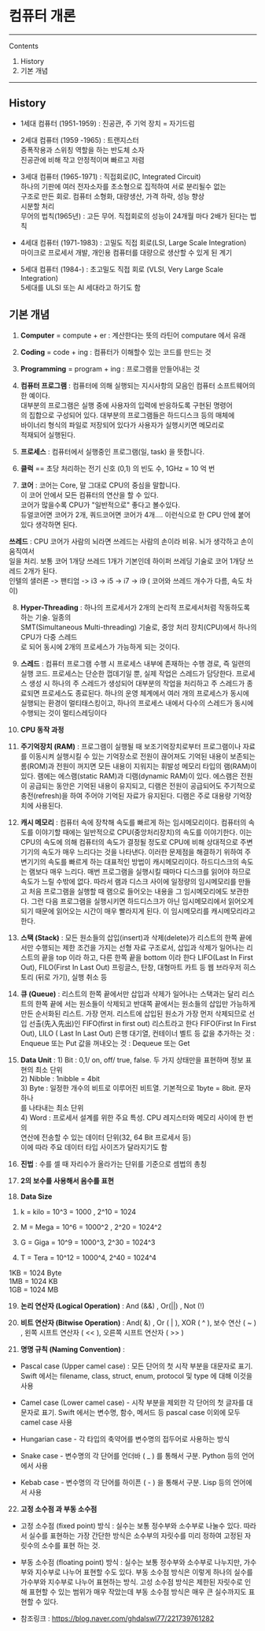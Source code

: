 # 컴퓨터 개론   

---

Contents    
1. History   
2. 기본 개념   

---   

## History   

- 1세대 컴퓨터 (1951-1959) : 진공관, 주 기억 장치 = 자기드럼     

- 2세대 컴퓨터 (1959 -1965) : 트랜지스터      
			   증폭작용과 스위칭 역할을 하는 반도체 소자   
			   진공관에 비해 작고 안정적이며 빠르고 저렴    

- 3세대 컴퓨터 (1965-1971) : 직접회로(IC, Integrated Circuit)    
			  하나의 기판에 여러 전자소자를 초소형으로 집적하여 서로 분리될수 없는    
			  구조로 만든 회로. 컴퓨터 소형화, 대량생산, 가격 하락,  성능 향상    
			  시분할 처리    
 			  무어의 법칙(1965년) : 고든 무어. 직접회로의 성능이 24개월 마다 2배가 된다는 법칙     

- 4세대 컴퓨터 (1971-1983) : 고밀도 직접 회로(LSI, Large Scale Integration)    
			  마이크로 프로세서 개발, 개인용 컴퓨터를 대량으로 생산할 수 있게 된 계기    

- 5세대 컴퓨터 (1984-) : 초고밀도 직접 회로 (VLSI, Very Large Scale Integration)     
	    	      5세대를 ULSI 또는 AI 세대라고 하기도 함    


## 기본 개념   

1. **Computer**  = compute + er : 계산한다는 뜻의 라틴어 computare 에서 유래    

2. **Coding** = code + ing : 	컴퓨터가 이해할수 있는 코드를 만드는 것     

3. **Programming**  = program + ing : 프로그램을 만들어내는 것     

4. **컴퓨터 프로그램** : 컴퓨터에 의해 실행되는 지시사항의 모음인 컴퓨터 소프트웨어의 한 예이다.    
	  	     대부분의 프로그램은 실행 중에 사용자의 입력에 반응하도록 구현된 명령어    
		     의 집합으로 구성되어 있다. 대부분의 프로그램들은 하드디스크 등의 매체에     
		     바이너리 형식의 파일로 저장되어 있다가 사용자가 실행시키면 메모리로      
		     적재되어 실행된다.      

5. **프로세스**  : 컴퓨터에서 실행중인 프로그램(일, task) 을 뜻합니다.     

6. **클럭** == 초당 처리하는 전기 신호 (0,1) 의 빈도 수, 1GHz = 10 억 번    

7. **코어** : 코어는 Core, 말 그대로 CPU의 중심을 말합니다.    
	  이 코어 안에서 모든 컴퓨터의 연산을 할 수 있다.    
	  코어가 많을수록 CPU가 "일반적으로" 좋다고 볼수있다.   
	  듀얼코어면 코어가 2개, 쿼드코어면 코어가 4개.... 이런식으로 한 CPU 안에 붙어있다 생각하면 된다.     

  **쓰레드** : CPU 코어가 사람의 뇌라면 쓰레드는 사람의 손이라 비유. 뇌가 생각하고 손이 움직여서    
	    일을 처리. 보통 코어 1개당 쓰레드 1개가 기본인데 하이퍼 쓰레딩 기술로 코어 1개당 쓰레드 2개가 된다.     
            인텔의 샐러론 -> 팬티엄 -> i3 -> i5 -> i7 -> i9 ( 코어와 쓰레드 개수가 다름, 속도 차이)     

8. **Hyper-Threading** : 하나의 프로세서가 2개의 논리적 프로세서처럼 작동하도록 하는 기술. 일종의     
		     SMT(Simultaneous Multi-threading) 기술로, 중앙 처리 장치(CPU)에서 하나의 CPU가 다중 스레드    
		     로 되어 동시에 2개의 프로세스가 가능하게 되는 것이다.        

9. **스레드** : 컴퓨터 프로그램 수행 시 프로세스 내부에 존재하는 수행 경로, 즉 일련의 실행 코드. 프로세스는 단순한 껍데기일 뿐, 실제 작업은 스레드가 담당한다. 프로세스 생성 시 하나의 주 스레드가 생성되어 대부분의 작업을 처리하고 주 스레드가 종료되면 프로세스도 종료된다. 하나의 운영 체계에서 여러 개의 프로세스가 동시에 실행되는 환경이 멀티태스킹이고, 하나의 프로세스 내에서 다수의 스레드가 동시에 수행되는 것이 멀티스레딩이다         

10. **CPU 동작 과정**   

11. **주기억장치 (RAM)** : 프로그램이 실행될 때 보조기억장치로부터 프로그램이나 자료를 이동시켜 실행시킬 수 있는 기억장소로 전원이 끊어져도 기억된 내용이 보존되는 롬(ROM)과 전원이 꺼지면 모든 내용이 지워지는 휘발성 메모리 타입의 램(RAM)이 있다. 램에는 에스램(static RAM)과 디램(dynamic RAM)이 있다. 에스램은 전원이 공급되는 동안은 기억된 내용이 유지되고, 디램은 전원이 공급되어도 주기적으로 충전(refresh)을 하여 주어야 기억된 자료가 유지된다. 디램은 주로 대용량 기억장치에 사용된다.    

12. **캐시 메모리** : 컴퓨터 속에 장착해 속도를 빠르게 하는 임시메모리이다. 컴퓨터의 속도를 이야기할 때에는 일반적으로 CPU(중앙처리장치)의 속도를 이야기한다. 이는 CPU의 속도에 의해 컴퓨터의 속도가 결정될 정도로 CPU에 비해 상대적으로 주변기기의 속도가 매우 느리다는 것을 나타낸다. 이러한 문제점을 해결하기 위하여 주변기기의 속도를 빠르게 하는 대표적인 방법이 캐시메모리이다. 하드디스크의 속도는 램보다 매우 느리다. 매번 프로그램을 실행시킬 때마다 디스크를 읽어야 하므로 속도가 느릴 수밖에 없다. 따라서 램과 디스크 사이에 일정량의 임시메모리를 만들고 처음 프로그램을 실행할 때 램으로 들어오는 내용을 그 임시메모리에도 보관한다. 그런 다음 프로그램을 실행시키면 하드디스크가 아닌 임시메모리에서 읽어오게 되기 때문에 읽어오는 시간이 매우 빨라지게 된다. 이 임시메모리를 캐시메모리라고 한다.    

13. **스택 (Stack)** : 모든 원소들의 삽입(insert)과 삭제(delete)가 리스트의 한쪽 끝에서만 수행되는 
		   제한 조건을 가지는 선형 자료 구조로서, 삽입과 삭제가 일어나는 리스트의 끝을 
      		   top 이라 하고, 다른 한쪽 끝을 bottom 이라 한다  LIFO(Last In First Out), FILO(First In Last Out)
		   프링글스, 탄창, 대형마트 카트 등
		   웹 브라우저 히스토리 (뒤로 가기), 실행 취소 등    

14. **큐 (Queue)** : 리스트의 한쪽 끝에서만 삽입과 삭제가 일어나는 스택과는 달리 리스트의 한쪽 끝에
	         서는 원소들이 삭제되고 반대쪽 끝에서는 원소들의 삽입만 가능하게 만든 
                 순서화된 리스트. 가장 먼저. 리스트에 삽입된 원소가 가장 먼저 삭제되므로 
                 선입 선출(先入先出)인 FIFO(first in first out) 리스트라고 한다 
    	         FIFO(First In First Out), LILO ( Last In Last Out)
		 은행 대기열, 컨테이너 벨트 등
	         값을 추가하는 것 : Enqueue 또는 Put
	         값을 꺼내오는 것 : Dequeue 또는 Get   

15. **Data Unit** : 1) Bit : 0,1/ on, off/ true, false. 두 가지 상태만을 표현하며 정보 표현의 최소 단위   
		    2) Nibble : 1nibble = 4bit     
		    3) Byte : 일정한 개수의 비트로 이루어진 비트열. 기본적으로 1byte = 8bit. 문자 하나    
			      를 나타내는 최소 단위     
		    4) Word : 프로세서 설계를 위한 주요 특성. CPU 레지스터와 메모리 사이에 한 번의    
		              연산에 전송할 수 있는 데이터 단위(32, 64 Bit 프로세서 등)      
			      이에 따라 주요 데이터 타입 사이즈가 달라지기도 함     

16. **진법** : 수를 셀 때 자리수가 올라가는 단위를 기준으로 셈법의 총칭     

17. **2의 보수를 사용해서 음수를 표현**    

18. **Data Size**   

1) k = kilo = 10^3 = 1000 ,                  2^10 = 1024    

2) M = Mega = 10^6 = 1000^2  ,               2^20 = 1024^2      

3) G = Giga = 10^9 = 1000^3,                 2^30 = 1024^3      

4) T = Tera =  10^12 = 1000^4,               2^40 = 1024^4     

1KB = 1024 Byte     
1MB = 1024 KB      
1GB = 1024 MB         

19. **논리 연산자 (Logical Operation)**  : And (&&) , Or(||) , Not (!)    

20. **비트 연산자 (Bitwise Operation)** : And( &) , Or ( | ),  XOR ( ^ ),   보수 연산 ( ~ ) , 왼쪽 시프트 연산자 ( << ),
        오른쪽 시프트 연산자 ( >> )     

21. **명명 규칙 (Naming Convention)** :     

- Pascal case (Upper camel case) : 모든 단어의 첫 시작 부분을 대문자로 표기. Swift 에서는 filename, class, struct, enum, protocol 및 type 에 대해 이것을 사용    

- Camel case (Lower camel case) - 시작 부분을 제외한 각 단어의 첫 글자를 대문자로 표기. Swift 에서는 변수명, 함수, 메서드 등 pascal case 이외에 모두 camel case 사용    

- Hungarian case - 각 타입의 축약어를 변수명의 접두어로 사용하는 방식    

- Snake case - 변수명의 각 단어를 언더바 ( _ ) 를 통해서 구분. Python 등의 언어에서 사용    

- Kebab case - 변수명의 각 단어를 하이픈 ( - ) 을 통해서 구분. Lisp 등의 언어에서 사용     

22. **고정 소수점 과 부동 소수점**   

- 고정 소수점 (fixed point) 방식 : 실수는 보통 정수부와 소수부로 나눌수 있다. 따라서 실수를 표현하는 가장 간단한 방식은 소수부의 자릿수를 미리 정하여 고정된 자릿수의 소수를 표현 하는 것.     

- 부동 소수점 (floating point) 방식 : 실수는 보통 정수부와 소수부로 나누지만, 가수부와 지수부로 나누어 표현할 수도 있다. 부동 소수점 방식은 이렇게 하나의 실수를 가수부와 지수부로 나누어 표현하는 방식. 고성 소수점 방식은 제한된 자릿수로 인해  표현할 수 있는 범위가 매우 작았는데 부동 소수점 방식은 매우 큰 실수까지도 표현할 수 있다.     

* 참조링크 : <https://blog.naver.com/ghdalswl77/221739761282>    

 



